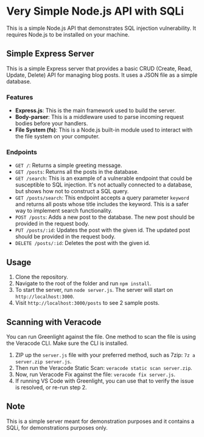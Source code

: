 # Very Simple Node.js API with SQLi

This is a simple Node.js API that demonstrates SQL injection vulnerability. It requires Node.js to be installed on your machine.

## Simple Express Server

This is a simple Express server that provides a basic CRUD (Create, Read, Update, Delete) API for managing blog posts. It uses a JSON file as a simple database.

### Features

- **Express.js**: This is the main framework used to build the server.
- **Body-parser**: This is a middleware used to parse incoming request bodies before your handlers.
- **File System (fs)**: This is a Node.js built-in module used to interact with the file system on your computer.

### Endpoints

- `GET /`: Returns a simple greeting message.
- `GET /posts`: Returns all the posts in the database.
- `GET /search`: This is an example of a vulnerable endpoint that could be susceptible to SQL injection. It's not actually connected to a database, but shows how not to construct a SQL query.
- `GET /posts/search`: This endpoint accepts a query parameter `keyword` and returns all posts whose title includes the keyword. This is a safer way to implement search functionality.
- `POST /posts`: Adds a new post to the database. The new post should be provided in the request body.
- `PUT /posts/:id`: Updates the post with the given id. The updated post should be provided in the request body.
- `DELETE /posts/:id`: Deletes the post with the given id.

## Usage

1. Clone the repository.
2. Navigate to the root of the folder and run `npm install`.
3. To start the server, run `node server.js`. The server will start on `http://localhost:3000`.
4. Visit `http://localhost:3000/posts` to see 2 sample posts.

## Scanning with Veracode

You can run Greenlight against the file. One method to scan the file is using the Veracode CLI. Make sure the CLI is installed.

1. ZIP up the `server.js` file with your preferred method, such as 7zip: `7z a server.zip server.js`.
2. Then run the Veracode Static Scan: `veracode static scan server.zip`.
3. Now, run Veracode Fix against the file: `veracode fix server.js`.
4. If running VS Code with Greenlight, you can use that to verify the issue is resolved, or re-run step 2.

## Note

This is a simple server meant for demonstration purposes and it contains a SQLi, for demonstrations purposes only.